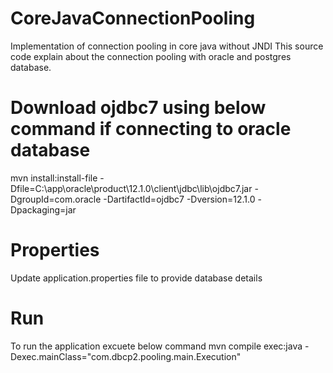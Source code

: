 # CoreJavaConnectionPooling
Implementation of connection pooling in core java without JNDI
This source code explain about the connection pooling with oracle and postgres database.

# Download ojdbc7 using below command if connecting to oracle database
mvn install:install-file  -Dfile=C:\\app\\oracle\\product\\12.1.0\\client\\jdbc\\lib\\ojdbc7.jar  -DgroupId=com.oracle  -DartifactId=ojdbc7  -Dversion=12.1.0   -Dpackaging=jar	

# Properties
Update application.properties file to provide database details

# Run
To run the application excuete below command
mvn compile exec:java -Dexec.mainClass="com.dbcp2.pooling.main.Execution"
